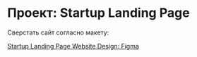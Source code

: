 # Проект: Startup Landing Page

Сверстать сайт согласно макету:

[Startup Landing Page Website Design: Figma](https://www.figma.com/file/09nsnopyewIaqjfUC7RJGL/Startup-Landing-Page?node-id=65%3A0)
